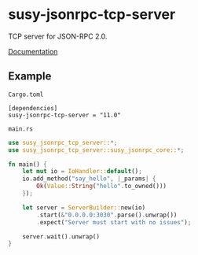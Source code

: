 # susy-jsonrpc-tcp-server
TCP server for JSON-RPC 2.0.

[Documentation](http://susytech.github.io/jsonrpc/susy_jsonrpc_tcp_server/index.html)

## Example

`Cargo.toml`

```
[dependencies]
susy-jsonrpc-tcp-server = "11.0"
```

`main.rs`

```rust
use susy_jsonrpc_tcp_server::*;
use susy_jsonrpc_tcp_server::susy_jsonrpc_core::*;

fn main() {
	let mut io = IoHandler::default();
	io.add_method("say_hello", |_params| {
		Ok(Value::String("hello".to_owned()))
	});

	let server = ServerBuilder::new(io)
		.start(&"0.0.0.0:3030".parse().unwrap())
		.expect("Server must start with no issues");

	server.wait().unwrap()
}
```


